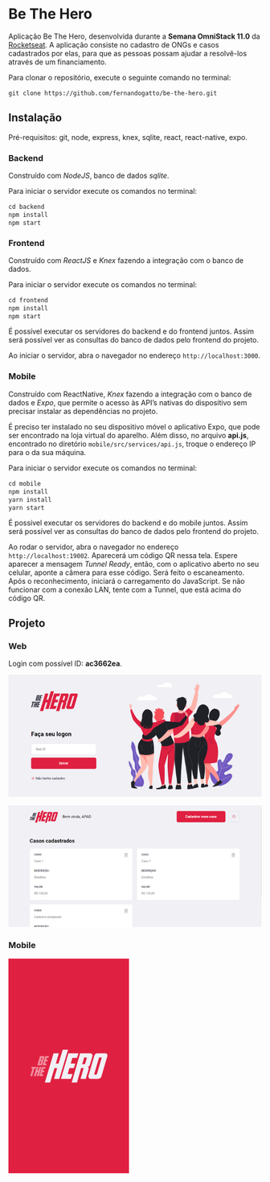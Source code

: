 # Be The Hero
Aplicação Be The Hero, desenvolvida durante a **Semana OmniStack 11.0** da [Rocketseat](https://rocketseat.com.br/). A aplicação consiste no cadastro de ONGs e casos cadastrados por elas, para que as pessoas possam ajudar a resolvê-los através de um financiamento.

Para clonar o repositório, execute o seguinte comando no terminal:

```
git clone https://github.com/fernandogatto/be-the-hero.git
```

## Instalação
Pré-requisitos:
git, node, express, knex, sqlite, react, react-native, expo.

### Backend
Construído com *NodeJS*, banco de dados *sqlite*.

Para iniciar o servidor execute os comandos no terminal:
```
cd backend
npm install
npm start
```

### Frontend
Construído com *ReactJS* e *Knex* fazendo a integração com o banco de dados.

Para iniciar o servidor execute os comandos no terminal:
```
cd frontend
npm install
npm start
```
É possível executar os servidores do backend e do frontend juntos. Assim será possível ver as consultas do banco de dados pelo frontend do projeto.

Ao iniciar o servidor, abra o navegador no endereço ```http://localhost:3000```.

### Mobile
Construído com ReactNative, *Knex* fazendo a integração com o banco de dados e *Expo*, que permite o acesso às API’s nativas do dispositivo sem precisar instalar as dependências no projeto.

É preciso ter instalado no seu dispositivo móvel o aplicativo Expo, que pode ser encontrado na loja virtual do aparelho. Além disso, no arquivo **api.js**, encontrado no diretório ```mobile/src/services/api.js```, troque o endereço IP para o da sua máquina.

Para iniciar o servidor execute os comandos no terminal:
```
cd mobile
npm install
yarn install
yarn start
```
É possível executar os servidores do backend e do mobile juntos. Assim será possível ver as consultas do banco de dados pelo frontend do projeto.

Ao rodar o servidor, abra o navegador no endereço ```http://localhost:19002```. Aparecerá um código QR nessa tela. Espere aparecer a mensagem *Tunnel Ready*, então, com o aplicativo aberto no seu celular, aponte a câmera para esse código. Será feito o escaneamento. Após o reconhecimento, iniciará o carregamento do JavaScript. Se não funcionar com a conexão LAN, tente com a Tunnel, que está acima do código QR.

## Projeto

### Web ###

Login com possível ID: **ac3662ea**.

![](/assets/logon.png)

![](/assets/casos-cadastrados.png)

### Mobile ###

![](/assets/splash.png)
